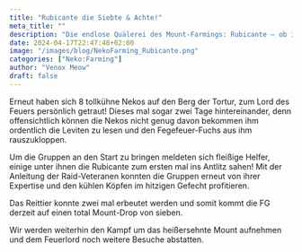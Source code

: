 ```yaml
---
title: "Rubicante die Siebte & Achte!"
meta_title: ""
description: "Die endlose Quälerei des Mount-Farmings: Rubicante – ob ihr wirklich richtig steht, seht ihr ob er euch eins überbrät"
date: 2024-04-17T22:47:48+02:00
image: "/images/blog/NekoFarming_Rubicante.png"
categories: ["Neko:Farming"]
author: "Venox Meow"
draft: false
---
```


Erneut haben sich 8 tollkühne Nekos auf den Berg der Tortur, zum Lord des Feuers persönlich getraut! Dieses mal sogar zwei Tage hintereinander, denn offensichtlich können die Nekos nicht genug davon bekommen ihm ordentlich die Leviten zu lesen und den Fegefeuer-Fuchs aus ihm rauszukloppen. 

Um die Gruppen an den Start zu bringen meldeten sich fleißige Helfer, einige unter ihnen die Rubicante zum ersten mal ins Antlitz sahen! Mit der Anleitung der Raid-Veteranen konnten die Gruppen erneut von ihrer Expertise und den kühlen Köpfen im hitzigen Gefecht profitieren. 

Das Reittier konnte zwei mal erbeutet werden und somit kommt die FG derzeit auf einen total Mount-Drop von sieben. 

Wir werden weiterhin den Kampf um das heißersehnte Mount aufnehmen und dem Feuerlord noch weitere Besuche abstatten.
